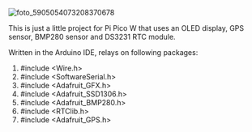 ![foto_5905054073208370678](https://github.com/user-attachments/assets/868b11bf-e110-4fa4-af9e-5d2a78edbe80)

This is just a little project for Pi Pico W that uses an OLED display, GPS sensor, BMP280 sensor and DS3231 RTC module.

Written in the Arduino IDE, relays on following packages:
1. #include <Wire.h>
2. #include <SoftwareSerial.h>
3. #include <Adafruit_GFX.h>
4. #include <Adafruit_SSD1306.h>
5. #include <Adafruit_BMP280.h>
6. #include <RTClib.h>
7. #include <Adafruit_GPS.h>
